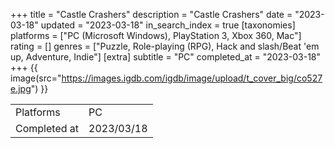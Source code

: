 +++
title = "Castle Crashers"
description = "Castle Crashers"
date = "2023-03-18"
updated = "2023-03-18"
in_search_index = true
[taxonomies]
platforms = ["PC (Microsoft Windows), PlayStation 3, Xbox 360, Mac"]
rating = []
genres = ["Puzzle, Role-playing (RPG), Hack and slash/Beat 'em up, Adventure, Indie"]
[extra]
subtitle = "PC"
completed_at = "2023-03-18"
+++
{{ image(src="https://images.igdb.com/igdb/image/upload/t_cover_big/co527e.jpg") }}

|              |            |
| ------------ | ---------- |
| Platforms    | PC |
| Completed at | 2023/03/18 |

